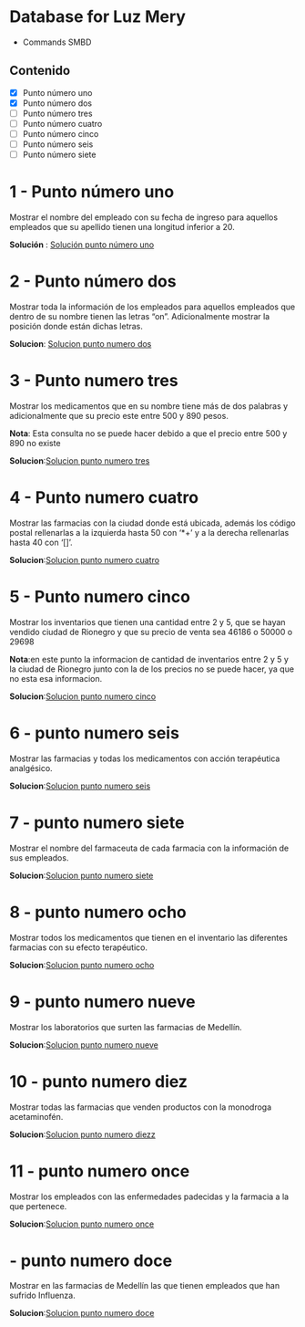 # Database for Luz Mery

- Commands SMBD

## Contenido

- [x] Punto número uno
- [x] Punto número dos
- [ ] Punto número tres
- [ ] Punto número cuatro
- [ ] Punto número cinco
- [ ] Punto número seis
- [ ] Punto número siete

# 1 - Punto número uno

Mostrar el nombre del empleado con su fecha de ingreso para aquellos empleados que su apellido tienen una longitud inferior a 20.

**Solución** : [Solución punto número uno](commands/char_length.sql)

# 2 - Punto número dos

Mostrar toda la información de los empleados para aquellos empleados que dentro de su nombre tienen las letras “on”. Adicionalmente mostrar la posición donde están dichas letras.

**Solucion**: [Solucion punto numero dos](commands/position.sql)

# 3 - Punto numero tres

Mostrar los medicamentos que en su nombre tiene más de dos palabras y adicionalmente que su precio este entre 500 y 890 pesos.

**Nota**: Esta consulta no se puede hacer debido a que el precio entre 500 y 890 no existe

**Solucion**:[Solucion punto numero tres](commands/char_lengthandbetween.sql)

# 4 - Punto numero cuatro

Mostrar las farmacias con la ciudad donde está ubicada, además los código postal rellenarlas a la izquierda hasta 50 con ‘\*+’ y a la derecha rellenarlas hasta 40 con ‘[]’.

**Solucion**:[Solucion punto numero cuatro](commands/rpad_lpad_join.sql)

# 5 - Punto numero cinco

Mostrar los inventarios que tienen una cantidad entre 2 y 5, que se hayan vendido ciudad de Rionegro y que su precio de venta sea 46186 o 50000 o 29698

**Nota**:en este punto la informacion de cantidad de inventarios entre 2 y 5 y la ciudad de Rionegro junto con la de los precios no se puede hacer, ya que no esta esa informacion.

**Solucion**:[Solucion punto numero cinco](commands/join%20_where_inventario.sql)

# 6 - punto numero seis

Mostrar las farmacias y todas los medicamentos con acción terapéutica analgésico.

**Solucion**:[Solucion punto numero seis](commands/join_inventario_analgesico.sql)

# 7 - punto numero siete
Mostrar el nombre del farmaceuta de cada farmacia con la información de sus empleados.

**Solucion**:[Solucion punto numero siete](commands/join_farmacia_empleados.sql)

# 8 - punto numero ocho
Mostrar todos los medicamentos que tienen en el inventario las diferentes farmacias con su efecto terapéutico.

**Solucion**:[Solucion punto numero ocho](commands/join_medicamento_terapeutico.sql)

# 9 - punto numero nueve
Mostrar los laboratorios que surten las farmacias de Medellín.

**Solucion**:[Solucion punto numero nueve](commands/join_like_where_medellin.sql)

# 10 - punto numero diez
Mostrar todas las farmacias que venden productos con la monodroga acetaminofén. 

**Solucion**:[Solucion punto numero diezz](commands/join_farmacia_medicamento.sql)


# 11 - punto numero once 
Mostrar los empleados con las enfermedades padecidas y la farmacia a la que pertenece.

**Solucion**:[Solucion punto numero once](commands/join_where_empleado.sql)

# - punto numero doce 
Mostrar en las farmacias de Medellín las que tienen empleados que han sufrido Influenza.

**Solucion**:[Solucion punto numero doce](commands/join_where_enfermedades.sql)

